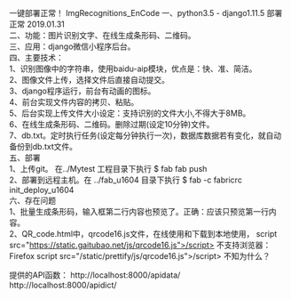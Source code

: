 一键部署正常！
ImgRecognitions_EnCode
一、python3.5 - django1.11.5 部署正常  2019.01.31<br>
二、功能：图片识别文字、在线生成条形码、二维码。<br>
三、应用：django微信小程序后台。<br>
四、主要技术：<br>
1、识别图像中的字符串，使用baidu-aip模块，优点是：快、准、简洁。<br>
2、图像文件上传，选择文件后直接自动提交。<br>
3、django程序运行，前台有动画的图标。<br>
4、前台实现文件内容的拷贝、粘贴。<br>
5、后台实现上传文件大小设定：支持识别的文件大小,不得大于8MB。<br>
6、在线生成条形码、二维码。删除过期(设定10分钟)文件。<br>
7、db.txt。定时执行任务(设定每分钟执行一次)，数据库数据若有变化，就自动备份到db.txt文件。<br>
五、部署<br>
1、上传git。 在../Mytest 工程目录下执行  $ fab fab push <br>
2、部署到远程主机。在 ../fab_u1604 目录下执行 $ fab -c fabricrc init_deploy_u1604<br>
六、存在问题<br>
1、批量生成条形码，输入框第二行内容也预览了。正确：应该只预览第一行内容。<br>
2、QR_code.html中，qrcode16.js文件，在线使用和下载到本地使用，
script src="https://static.gaitubao.net/js/qrcode16.js">/script> 不支持浏览器：Firefox
script src="/static/prettify/js/qrcode16.js">/script>   不知为什么？<br>

提供的API函数：
http://localhost:8000/apidata/ 
http://localhost:8000/apidict/
